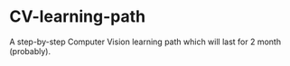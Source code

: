 # CV-learning-path
A step-by-step Computer Vision learning path which will last for 2 month (probably).
